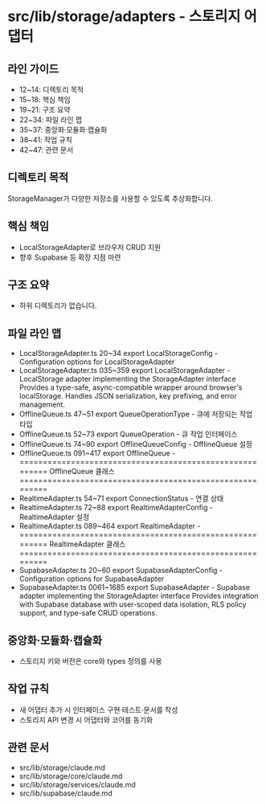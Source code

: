 # src/lib/storage/adapters - 스토리지 어댑터

## 라인 가이드
- 12~14: 디렉토리 목적
- 15~18: 핵심 책임
- 19~21: 구조 요약
- 22~34: 파일 라인 맵
- 35~37: 중앙화·모듈화·캡슐화
- 38~41: 작업 규칙
- 42~47: 관련 문서

## 디렉토리 목적
StorageManager가 다양한 저장소를 사용할 수 있도록 추상화합니다.

## 핵심 책임
- LocalStorageAdapter로 브라우저 CRUD 지원
- 향후 Supabase 등 확장 지점 마련

## 구조 요약
- 하위 디렉토리가 없습니다.

## 파일 라인 맵
- LocalStorageAdapter.ts 20~34 export LocalStorageConfig - Configuration options for LocalStorageAdapter
- LocalStorageAdapter.ts 035~359 export LocalStorageAdapter - LocalStorage adapter implementing the StorageAdapter interface Provides a type-safe, async-compatible wrapper around browser's localStorage. Handles JSON serialization, key prefixing, and error management.
- OfflineQueue.ts 47~51 export QueueOperationType - 큐에 저장되는 작업 타입
- OfflineQueue.ts 52~73 export QueueOperation - 큐 작업 인터페이스
- OfflineQueue.ts 74~90 export OfflineQueueConfig - OfflineQueue 설정
- OfflineQueue.ts 091~417 export OfflineQueue - ========================================================= OfflineQueue 클래스 =========================================================
- RealtimeAdapter.ts 54~71 export ConnectionStatus - 연결 상태
- RealtimeAdapter.ts 72~88 export RealtimeAdapterConfig - RealtimeAdapter 설정
- RealtimeAdapter.ts 089~464 export RealtimeAdapter - ========================================================= RealtimeAdapter 클래스 =========================================================
- SupabaseAdapter.ts 20~60 export SupabaseAdapterConfig - Configuration options for SupabaseAdapter
- SupabaseAdapter.ts 0061~1685 export SupabaseAdapter - Supabase adapter implementing the StorageAdapter interface Provides integration with Supabase database with user-scoped data isolation, RLS policy support, and type-safe CRUD operations.

## 중앙화·모듈화·캡슐화
- 스토리지 키와 버전은 core와 types 정의를 사용

## 작업 규칙
- 새 어댑터 추가 시 인터페이스 구현·테스트·문서를 작성
- 스토리지 API 변경 시 어댑터와 코어를 동기화

## 관련 문서
- src/lib/storage/claude.md
- src/lib/storage/core/claude.md
- src/lib/storage/services/claude.md
- src/lib/supabase/claude.md
